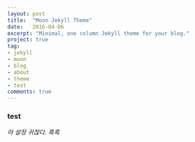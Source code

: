 ```yaml
---
layout: post
title:  "Moon Jekyll Theme"
date:   2016-04-06
excerpt: "Minimal, one column Jekyll theme for your blog."
project: true
tag:
- jekyll 
- moon
- blog
- about
- theme
- test
comments: true
---
```



### test
*아 설정 귀찮다. 흑흑*